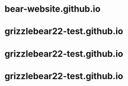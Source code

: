 # bear-website.github.io
# grizzlebear22-test.github.io
# grizzlebear22-test.github.io
# grizzlebear22-test.github.io
